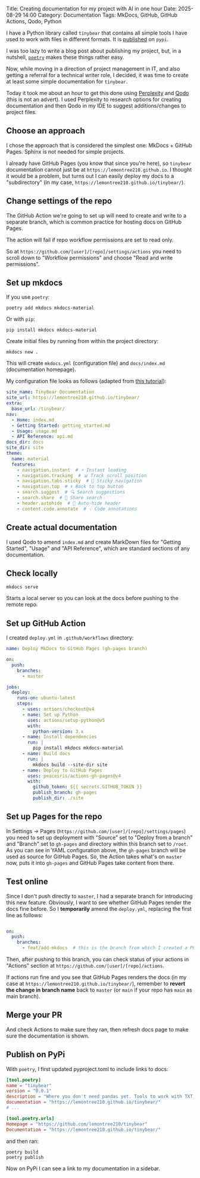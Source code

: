 Title: Creating documentation for my project with AI in one hour
Date: 2025-08-29 14:00
Category: Documentation
Tags: MkDocs, GitHub, GitHub Actions, Qodo, Python

I have a Python library called `tinybear` that contains all simple tools I have used to work with files in different formats. It is [published](https://pypi.org/project/tinybear) on `pypi`.

I was too lazy to write a blog post about publishing my project, but, in a nutshell, [`poetry`](https://python-poetry.org/) makes these things rather easy.

Now, while moving in a direction of project management in IT, and also getting a referral for a technical writer role, I decided, it was time to create at least some simple documentation for `tinybear`.

Today it took me about an hour to get this done using [Perplexity](https://www.perplexity.ai/) and [Qodo](https://www.qodo.ai/) (this is not an advert). I used Perplexity to research options for creating documentation and then Qodo in my IDE to suggest additions/changes to project files.

## Choose an approach

I chose the approach that is considered the simplest one: MkDocs + GitHub Pages. Sphinx is not needed for simple projects.

I already have GitHub Pages (you know that since you're here), so `tinybear` documentation cannot just be at `https://lemontree210.github.io`. I thought it would be a problem, but turns out I can easily deploy my docs to a "subdirectory" (in my case, `https://lemontree210.github.io/tinybear/`).

## Change settings of the repo

The GitHub Action we're going to set up will need to create and write to a separate branch, which is common practice for hosting docs on GitHub Pages.

The action will fail if repo workflow permissions are set to read only.

So at `https://github.com/[user]/[repo]/settings/actions` you need to scroll down to "Workflow permissions" and choose "Read and write permissions".

## Set up mkdocs

If you use `poetry`:
```shell
poetry add mkdocs mkdocs-material
```

Or with `pip`:
```shell
pip install mkdocs mkdocs-material
```

Create initial files by running from within the project directory:

```shell
mkdocs new .
```

This will create `mkdocs.yml` (configuration file) and `docs/index.md` (documentation homepage).

My configuration file looks as follows (adapted from [this tutorial](https://krython.com/tutorial/python/documentation-sphinx-and-mkdocs/)):

```yaml
site_name: TinyBear Documentation
site_url: https://lemontree210.github.io/tinybear/
extra:
  base_url: /tinybear/
nav:
  - Home: index.md
  - Getting Started: getting_started.md
  - Usage: usage.md
  - API Reference: api.md
docs_dir: docs
site_dir: site
theme:
  name: material
  features:
    - navigation.instant  # ⚡ Instant loading
    - navigation.tracking  # 📊 Track scroll position
    - navigation.tabs.sticky  # 📌 Sticky navigation
    - navigation.top  # ⬆️ Back to top button
    - search.suggest  # 🔍 Search suggestions
    - search.share  # 🔗 Share search
    - header.autohide  # 🎩 Auto-hide header
    - content.code.annotate  # 💡 Code annotations
```

## Create actual documentation

I used Qodo to amend `index.md` and create MarkDown files for "Getting Started", "Usage" and "API Reference", which are standard sections of any documentation.

## Check locally
 
```shell
mkdocs serve
```

Starts a local server so you can look at the docs before pushing to the remote repo.

## Set up GitHub Action

I created `deploy.yml` in `.github/workflows` directory:

```yaml
name: Deploy MkDocs to GitHub Pages (gh-pages branch)

on:
  push:
    branches:
      - master

jobs:
  deploy:
    runs-on: ubuntu-latest
    steps:
      - uses: actions/checkout@v4
      - name: Set up Python
        uses: actions/setup-python@v5
        with:
          python-version: 3.x
      - name: Install dependencies
        run: |
          pip install mkdocs mkdocs-material
      - name: Build docs
        run: |
          mkdocs build --site-dir site
      - name: Deploy to GitHub Pages
        uses: peaceiris/actions-gh-pages@v4
        with:
          github_token: ${{ secrets.GITHUB_TOKEN }}
          publish_branch: gh-pages
          publish_dir: ./site
```

## Set up Pages for the repo

In Settings -> Pages (`https://github.com/[user]/[repo]/settings/pages`) you need to set up deployment with "Source" set to "Deploy from a branch" and "Branch" set to `gh-pages` and directory within this branch set to `/root`. As you can see in YAML configuration above, the `gh-pages` branch will be used as source for GitHub Pages. So, the Action takes what's on `master` now, puts it into `gh-pages` and GitHub Pages take content from there.

## Test online

Since I don't push directly to `master`, I had a separate branch for introducing this new feature. Obviously, I want to see whether GitHub Pages render the docs fine before. So I **temporarily** amend the `deploy.yml`, replacing the first line as follows:

```yaml

on:
  push:
    branches:
      - feat/add-mkdocs  # this is the branch from which I created a PR to merge the branch into master
```

Then, after pushing to this branch, you can check status of your actions in "Actions" section at `https://github.com/[user]/[repo]/actions`.

If actions run fine and you see that GitHub Pages renders the docs (in my case at `https://lemontree210.github.io/tinybear/`), remember to **revert the change in branch name** back to `master` (or `main` if your repo has `main` as main branch).

## Merge your PR

And check Actions to make sure they ran, then refresh docs page to make sure the documentation is shown.

## Publish on PyPi

With `poetry`, I first updated pyproject.toml to include links to docs:

```toml
[tool.poetry]
name = "tinybear"
version = "0.0.1"
description = "Where you don't need pandas yet. Tools to work with TXT, CSV, HTML, XLSX etc."
documentation = "https://lemontree210.github.io/tinybear/"
# ...

[tool.poetry.urls]
Homepage = "https://github.com/lemontree210/tinybear"
Documentation = "https://lemontree210.github.io/tinybear/"
```

and then ran:
```shell
poetry build
poetry publish
```

Now on PyPi I can see a link to my documentation in a sidebar.
